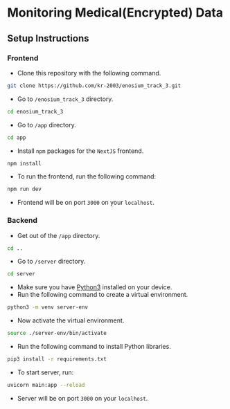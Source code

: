 # Monitoring Medical(Encrypted) Data


## Setup Instructions
### Frontend
* Clone this repository with the following command.
```bash 
git clone https://github.com/kr-2003/enosium_track_3.git
```
* Go to `/enosium_track_3` directory.
```bash
cd enosium_track_3
```
* Go to `/app` directory.
```bash
cd app
```
* Install `npm` packages for the `NextJS` frontend.
```bash
npm install 
```
* To run the frontend, run the following command:
```bash
npm run dev
```
* Frontend will be on port `3000` on your `localhost`.

### Backend
* Get out of the `/app` directory.
```bash
cd ..
```
* Go to `/server` directory.
```bash
cd server
```
* Make sure you have [Python3](https://www.python.org/downloads/) installed on your device.
* Run the following command to create a virtual environment.
```bash 
python3 -m venv server-env
```
* Now activate the virtual environment.
```bash
source ./server-env/bin/activate     
```
* Run the following command to install Python libraries.
```bash
pip3 install -r requirements.txt  
```
* To start server, run:
```bash 
uvicorn main:app --reload       
```
* Server will be on port `3000` on your `localhost`.
